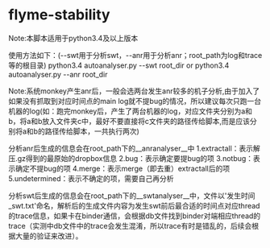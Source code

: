 # flyme-stability

Note:本脚本适用于python3.4及以上版本

使用方法如下：(--swt用于分析swt，--anr用于分析anr；root_path为log和trace等的根目录)
python3.4 autoanalyser.py --swt root_dir
or
python3.4 autoanalyser.py --anr root_dir

Note:系统monkey产生anr后，一般会选两台发生anr较多的机子分析,由于加入了如果没有抓取到对应时间点的main
log就不提bug的情况，所以建议每次只跑一台机器的log(如：跑完monkey后，产生了两台机器的log，对应文件夹分别为a和b，将a和b放入文件夹c中，最好不要直接将c文件夹的路径传给脚本,而是应该分别将a和b的路径传给脚本，一共执行两次)


分析anr后生成的信息会在root_path下的__anranalyser__中
1.extractall：表示解压.gz得到的最原始的dropbox信息
2.bug：表示确定要提bug的项
3.notbug：表示确定不提bug的项
4.merge：表示merge（即去重）extractall后的项
5.undetermined：表示不确定的项，需要自己再分析

分析swt后生成的信息会在root_path下的__swtanalyser__中，文件以'发生时间_swt.txt'命名，解析后的生成文件内容为发生swt前后最合适的时间点对应thread的trace信息，如果卡在binder通信，会根据db文件找到binder对端相应thread的trace（实测中db文件中的trace会发生混淆，所以trace有时是错乱的，后续会根据大量的验证来改进）。
